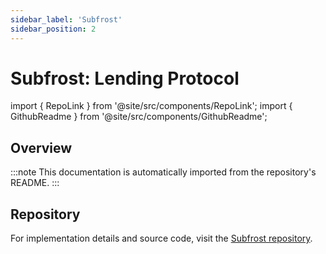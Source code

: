 ```yaml
---
sidebar_label: 'Subfrost'
sidebar_position: 2
---
```


# Subfrost: Lending Protocol

import { RepoLink } from '@site/src/components/RepoLink';
import { GithubReadme } from '@site/src/components/GithubReadme';

## Overview

<RepoLink href="https://github.com/subfrost/subfrost-alkanes" />

<GithubReadme owner="subfrost" repo="subfrost-alkanes" />

:::note
This documentation is automatically imported from the repository's README.
:::

## Repository

For implementation details and source code, visit the [Subfrost repository](https://github.com/subfrost/subfrost-alkanes).
